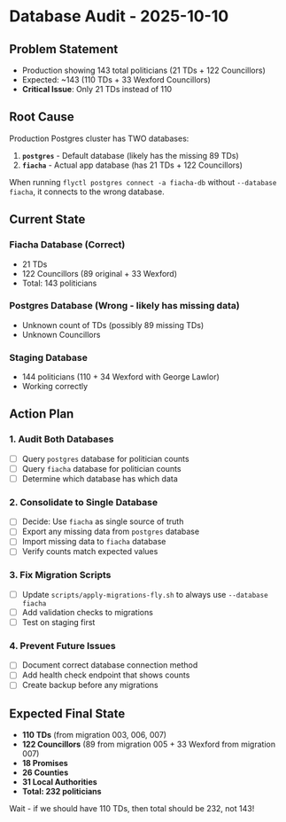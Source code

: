 # Database Audit - 2025-10-10

## Problem Statement
- Production showing 143 total politicians (21 TDs + 122 Councillors)
- Expected: ~143 (110 TDs + 33 Wexford Councillors)
- **Critical Issue**: Only 21 TDs instead of 110

## Root Cause
Production Postgres cluster has TWO databases:
1. **`postgres`** - Default database (likely has the missing 89 TDs)
2. **`fiacha`** - Actual app database (has 21 TDs + 122 Councillors)

When running `flyctl postgres connect -a fiacha-db` without `--database fiacha`, it connects to the wrong database.

## Current State

### Fiacha Database (Correct)
- 21 TDs
- 122 Councillors (89 original + 33 Wexford)
- Total: 143 politicians

### Postgres Database (Wrong - likely has missing data)
- Unknown count of TDs (possibly 89 missing TDs)
- Unknown Councillors

### Staging Database
- 144 politicians (110 + 34 Wexford with George Lawlor)
- Working correctly

## Action Plan

### 1. Audit Both Databases
- [ ] Query `postgres` database for politician counts
- [ ] Query `fiacha` database for politician counts
- [ ] Determine which database has which data

### 2. Consolidate to Single Database
- [ ] Decide: Use `fiacha` as single source of truth
- [ ] Export any missing data from `postgres` database
- [ ] Import missing data to `fiacha` database
- [ ] Verify counts match expected values

### 3. Fix Migration Scripts
- [ ] Update `scripts/apply-migrations-fly.sh` to always use `--database fiacha`
- [ ] Add validation checks to migrations
- [ ] Test on staging first

### 4. Prevent Future Issues
- [ ] Document correct database connection method
- [ ] Add health check endpoint that shows counts
- [ ] Create backup before any migrations

## Expected Final State
- **110 TDs** (from migration 003, 006, 007)
- **122 Councillors** (89 from migration 005 + 33 Wexford from migration 007)
- **18 Promises**
- **26 Counties**
- **31 Local Authorities**
- **Total: 232 politicians**

Wait - if we should have 110 TDs, then total should be 232, not 143!
